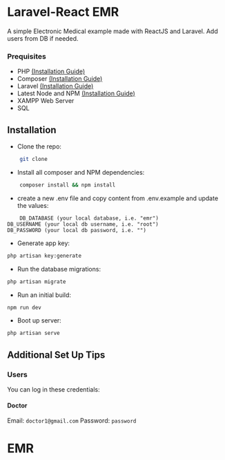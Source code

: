 # Laravel-React EMR

A simple Electronic Medical example made with ReactJS and Laravel. Add users from DB if needed.

### Prequisites

-   PHP [(Installation Guide)](https://www.php.net/manual/en/install.php)
-   Composer [(Installation Guide)](https://getcomposer.org/doc/00-intro.md)
-   Laravel [(Installation Guide)](https://laravel.com/docs/5.8)
-   Latest Node and NPM [(Installation Guide)](https://www.npmjs.com/get-npm)
-   XAMPP Web Server
-   SQL

## Installation

-   Clone the repo:

```bash
    git clone
```

-   Install all composer and NPM dependencies:

```bash
    composer install && npm install
```

-   create a new .env file and copy content from .env.example and update the values:

```
    DB_DATABASE (your local database, i.e. "emr")
DB_USERNAME (your local db username, i.e. "root")
DB_PASSWORD (your local db password, i.e. "")
```

-   Generate app key:

```bash
php artisan key:generate
```

-   Run the database migrations:

```bash
php artisan migrate
```

-   Run an initial build:

```bash
npm run dev
```

-   Boot up server:

```bash
php artisan serve
```

## Additional Set Up Tips

### Users

You can log in these credentials:

#### Doctor

Email: `doctor1@gmail.com`
Password: `password`
# EMR
